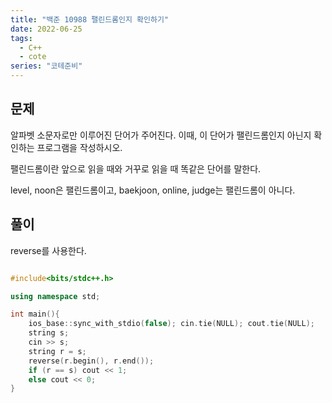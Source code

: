 ```yaml
---
title: "백준 10988 팰린드롬인지 확인하기"
date: 2022-06-25
tags:
  - C++
  - cote
series: "코테준비"
---
```


## 문제

알파벳 소문자로만 이루어진 단어가 주어진다. 이때, 이 단어가 팰린드롬인지 아닌지 확인하는 프로그램을 작성하시오.

팰린드롬이란 앞으로 읽을 때와 거꾸로 읽을 때 똑같은 단어를 말한다.

level, noon은 팰린드롬이고, baekjoon, online, judge는 팰린드롬이 아니다.
<br/>

## 풀이

reverse를 사용한다.

```c++

#include<bits/stdc++.h>

using namespace std;

int main(){
	ios_base::sync_with_stdio(false); cin.tie(NULL); cout.tie(NULL);
	string s;
	cin >> s;
	string r = s;
	reverse(r.begin(), r.end());
	if (r == s) cout << 1;
	else cout << 0;
}
```
